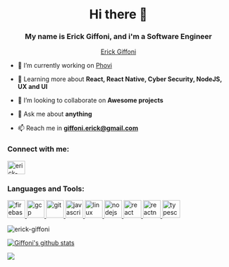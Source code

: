 <h1 align="center">Hi there 👋</h1>
<h3 align="center">My name is Erick Giffoni, and i'm a Software Engineer</h3>

<p src="./img/lnkdn" align="center" class="LI-profile-badge"  data-version="v1" data-size="large" data-locale="en_US" data-type="horizontal" data-theme="dark" data-vanity="erick-giffoni"><a class="LI-simple-link" href='https://linkedin.com/in/erick-giffoni'>Erick Giffoni</a></p>

- 🔭 I’m currently working on [Phovi](https://phovi.app/)

- 🌱 Learning more about **React, React Native, Cyber Security, NodeJS, UX and UI**

- 👯 I’m looking to collaborate on **Awesome projects**

- 💬 Ask me about **anything**

- 📫 Reach me in **giffoni.erick@gmail.com**

<h3 align="left">Connect with me:</h3>
<p align="left">
<a href="https://linkedin.com/in/erick-giffoni" target="blank"><img align="center" src="https://cdn.jsdelivr.net/npm/simple-icons@3.0.1/icons/linkedin.svg" alt="erick-giffoni" height="30" width="40" /></a>
</p>

<h3 align="left">Languages and Tools:</h3>
<p align="left"> <a href="https://firebase.google.com/" target="_blank"> <img src="https://www.vectorlogo.zone/logos/firebase/firebase-icon.svg" alt="firebase" width="40" height="40"/> </a> <a href="https://cloud.google.com" target="_blank"> <img src="https://www.vectorlogo.zone/logos/google_cloud/google_cloud-icon.svg" alt="gcp" width="40" height="40"/> </a> <a href="https://git-scm.com/" target="_blank"> <img src="https://www.vectorlogo.zone/logos/git-scm/git-scm-icon.svg" alt="git" width="40" height="40"/> </a> <a href="https://developer.mozilla.org/en-US/docs/Web/JavaScript" target="_blank"> <img src="https://devicons.github.io/devicon/devicon.git/icons/javascript/javascript-original.svg" alt="javascript" width="40" height="40"/> </a> <a href="https://www.linux.org/" target="_blank"> <img src="https://devicons.github.io/devicon/devicon.git/icons/linux/linux-original.svg" alt="linux" width="40" height="40"/> </a> <a href="https://nodejs.org" target="_blank"> <img src="https://devicons.github.io/devicon/devicon.git/icons/nodejs/nodejs-original-wordmark.svg" alt="nodejs" width="40" height="40"/> </a> <a href="https://reactjs.org/" target="_blank"> <img src="https://devicons.github.io/devicon/devicon.git/icons/react/react-original-wordmark.svg" alt="react" width="40" height="40"/> </a> <a href="https://reactnative.dev/" target="_blank"> <img src="https://reactnative.dev/img/header_logo.svg" alt="reactnative" width="40" height="40"/> </a> <a href="https://www.typescriptlang.org/" target="_blank"> <img src="https://devicons.github.io/devicon/devicon.git/icons/typescript/typescript-original.svg" alt="typescript" width="40" height="40"/> </a>

<p><img align="center" src="https://github-readme-stats.vercel.app/api/top-langs?username=ErickGiffoni&show_icons=true&locale=en&layout=compact" alt="erick-giffoni" /></p>

[![Giffoni's github stats](https://github-readme-stats.vercel.app/api?username=ErickGiffoni&show_icons=true&theme=tokyonight&hide=issues)](https://github.com/wenderson-p/github-readme-stats)

<a href="https://wakatime.com"><img src="https://wakatime.com/share/@04c8be20-f35c-4845-b371-0302957da5b0/921342d3-d825-42dc-bc06-cd85fa9fc6aa.png" /></a>
